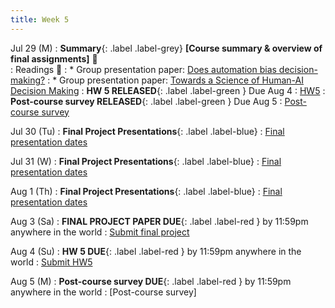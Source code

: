 ```yaml
---
title: Week 5 
---
```

Jul 29 (M)
: **Summary**{: .label .label-grey} **[Course summary & overview of final assignments]** 🎥  
: Readings 📖
: * Group presentation paper: [Does automation bias decision-making?](https://www.sciencedirect.com/science/article/abs/pii/S1071581999902525)
: * Group presentation paper: [Towards a Science of Human-AI Decision Making](https://dl.acm.org/doi/10.1145/3593013.3594087)
:  **HW 5 RELEASED**{: .label .label-green } Due Aug 4
    : [HW5](https://docs.google.com/document/d/1nKBwTcFFQuhRf49NNhUThzzWmYF2Rt-C8z5byhv6vyc/edit?usp=sharing)
:  **Post-course survey RELEASED**{: .label .label-green } Due Aug 5
    : [Post-course survey](https://forms.gle/xS6V4vMKeWgeVcmE9)

Jul 30 (Tu) 
: **Final Project Presentations**{: .label .label-blue} 
    : [Final presentation dates](https://docs.google.com/document/d/1iLSbTZqS0W4K1cwa3Koy4BMfDHT9pQF2AMsbZk2BiKo/edit?usp=sharing)

Jul 31  (W)
: **Final Project Presentations**{: .label .label-blue} 
    : [Final presentation dates](https://docs.google.com/document/d/1iLSbTZqS0W4K1cwa3Koy4BMfDHT9pQF2AMsbZk2BiKo/edit?usp=sharing)
    
Aug 1 (Th) 
: **Final Project Presentations**{: .label .label-blue} 
    : [Final presentation dates](https://docs.google.com/document/d/1iLSbTZqS0W4K1cwa3Koy4BMfDHT9pQF2AMsbZk2BiKo/edit?usp=sharing)
    
Aug 3 (Sa)
:  **FINAL PROJECT PAPER DUE**{: .label .label-red } by 11:59pm anywhere in the world
    : [Submit final project](https://canvas.ucsd.edu/courses/57867/assignments/820355)

Aug 4 (Su)
:  **HW 5 DUE**{: .label .label-red } by 11:59pm anywhere in the world
    : [Submit HW5](https://canvas.ucsd.edu/courses/57867/assignments/820353)

Aug 5 (M)
:  **Post-course survey DUE**{: .label .label-red } by 11:59pm anywhere in the world
    : [Post-course survey]


